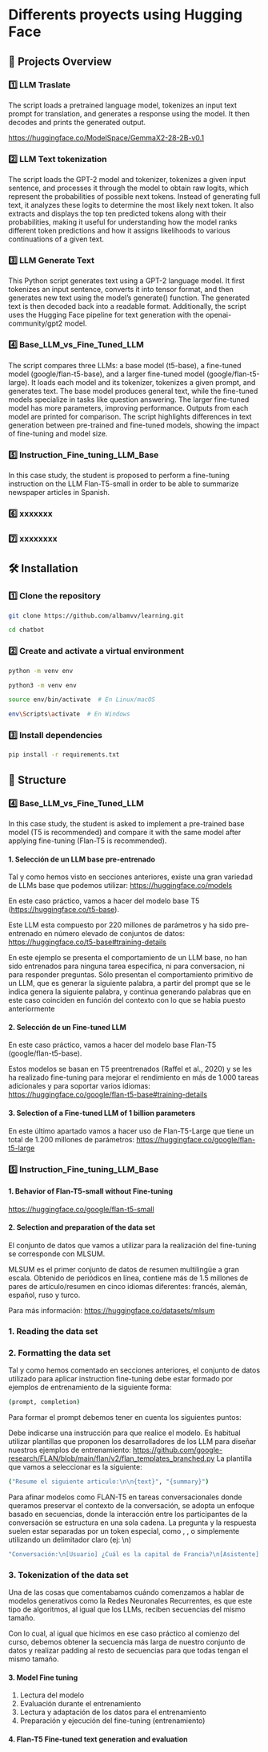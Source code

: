 # Differents proyects using Hugging Face

## 📌 Projects Overview  

### 1️⃣ LLM Traslate
The script loads a pretrained language model, tokenizes an input text prompt for translation, 
and generates a response using the model. It then decodes and prints the generated output.

https://huggingface.co/ModelSpace/GemmaX2-28-2B-v0.1

### 2️⃣ LLM Text tokenization
The script loads the GPT-2 model and tokenizer, tokenizes a given input sentence, and processes it through the model to obtain raw logits,
which represent the probabilities of possible next tokens. Instead of generating full text, it analyzes these logits to determine the most likely next token. 
It also extracts and displays the top ten predicted tokens along with their probabilities, 
making it useful for understanding how the model ranks different token predictions 
and how it assigns likelihoods to various continuations of a given text.

### 3️⃣ LLM Generate Text 
This Python script generates text using a GPT-2 language model. It first tokenizes an input sentence, converts it into tensor format, and then generates new text using the model’s generate() function. The generated text is then decoded back into a readable format. Additionally, the script uses the Hugging Face pipeline for text generation with the openai-community/gpt2 model.

### 4️⃣ Base_LLM_vs_Fine_Tuned_LLM   
The script compares three LLMs: a base model (t5-base), a fine-tuned model (google/flan-t5-base), and a larger fine-tuned model (google/flan-t5-large). It loads each model and its tokenizer, tokenizes a given prompt, and generates text. The base model produces general text, while the fine-tuned models specialize in tasks like question answering. The larger fine-tuned model has more parameters, improving performance. Outputs from each model are printed for comparison. The script highlights differences in text generation between pre-trained and fine-tuned models, showing the impact of fine-tuning and model size.
### 5️⃣ Instruction_Fine_tuning_LLM_Base
In this case study, the student is proposed to perform a fine-tuning instruction on the LLM Flan-T5-small in order to be able to summarize newspaper articles in Spanish.

### 6️⃣  xxxxxxx  
### 7️⃣   xxxxxxxx




## 🛠️ Installation  

### 1️⃣ Clone the repository  
```bash 
git clone https://github.com/albamvv/learning.git
```
```bash 
cd chatbot
```

### 2️⃣ Create and activate a virtual environment
```bash  
python -m venv env 
```
```bash
python3 -m venv env
```

```bash 
source env/bin/activate  # En Linux/macOS
```

```bash
env\Scripts\activate  # En Windows
```
### 3️⃣ Install dependencies 
```bash  
pip install -r requirements.txt 
```



## 📝 Structure

### 4️⃣ Base_LLM_vs_Fine_Tuned_LLM    
In this case study, the student is asked to implement a pre-trained base model (T5 is recommended) and compare it with the same model after applying fine-tuning (Flan-T5 is recommended).

#### 1. Selección de un LLM base pre-entrenado

Tal y como hemos visto en secciones anteriores, existe una gran variedad de LLMs base que podemos utilizar: https://huggingface.co/models

En este caso práctico, vamos a hacer del modelo base T5 (https://huggingface.co/t5-base).

Este LLM esta compuesto por 220 millones de parámetros y ha sido pre-entrenado en número elevado de conjuntos de datos: https://huggingface.co/t5-base#training-details

En este ejemplo se presenta el comportamiento de un LLM base, no han sido entrenados para ninguna tarea especifica, ni para conversacion, ni para responder preguntas. Sólo presentan el comportamiento primitivo de un LLM, que es generar la siguiente palabra, a partir del prompt que se le indica genera la siguiente palabra,
y continua generando palabras que en este caso coinciden en función del contexto con lo que se habia puesto anteriormente

#### 2. Selección de un Fine-tuned LLM

En este caso práctico, vamos a hacer del modelo base Flan-T5 (google/flan-t5-base).

Estos modelos se basan en T5 preentrenados (Raffel et al., 2020) y se les ha realizado fine-tuning para mejorar el rendimiento en más de 1.000 tareas adicionales y para soportar varios idiomas: https://huggingface.co/google/flan-t5-base#training-details

#### 3. Selection of a Fine-tuned LLM of 1 billion parameters

En este último apartado vamos a hacer uso de Flan-T5-Large que tiene un total de 1.200 millones de parámetros: https://huggingface.co/google/flan-t5-large

### 5️⃣ Instruction_Fine_tuning_LLM_Base

#### 1. Behavior of Flan-T5-small without Fine-tuning

https://huggingface.co/google/flan-t5-small

#### 2. Selection and preparation of the data set

El conjunto de datos que vamos a utilizar para la realización del fine-tuning se corresponde con MLSUM.

MLSUM es el primer conjunto de datos de resumen multilingüe a gran escala. Obtenido de periódicos en línea, contiene más de 1.5 millones de pares de artículo/resumen en cinco idiomas diferentes: francés, alemán, español, ruso y turco.

Para más información: https://huggingface.co/datasets/mlsum

### 1. Reading the data set
### 2. Formatting the data set

Tal y como hemos comentado en secciones anteriores, el conjunto de datos utilizado para aplicar instruction fine-tuning debe estar formado por ejemplos de entrenamiento de la siguiente forma:

```bash 
(prompt, completion)
```
Para formar el prompt debemos tener en cuenta los siguientes puntos:

Debe indicarse una instrucción para que realice el modelo. Es habitual utilizar plantillas que proponen los desarrolladores de los LLM para diseñar nuestros ejemplos de entrenamiento: https://github.com/google-research/FLAN/blob/main/flan/v2/flan_templates_branched.py
La plantilla que vamos a seleccionar es la siguiente:

```bash 
("Resume el siguiente articulo:\n\n{text}", "{summary}")
```
Para afinar modelos como FLAN-T5 en tareas conversacionales donde queramos preservar el contexto de la conversación, se adopta un enfoque basado en secuencias, donde la interacción entre los participantes de la conversación se estructura en una sola cadena. La pregunta y la respuesta suelen estar separadas por un token especial, como , , o simplemente utilizando un delimitador claro (ej: \n)
```bash 
"Conversación:\n[Usuario] ¿Cuál es la capital de Francia?\n[Asistente] La capital de Francia es París.\n[Usuario] ¿Y cuál es su río principal?\n
```
### 3. Tokenization of the data set

Una de las cosas que comentabamos cuándo comenzamos a hablar de modelos generativos como la Redes Neuronales Recurrentes, es que este tipo de algoritmos, al igual que los LLMs, reciben secuencias del mismo tamaño.

Con lo cual, al igual que hicimos en ese caso práctico al comienzo del curso, debemos obtener la secuencia más larga de nuestro conjunto de datos y realizar padding al resto de secuencias para que todas tengan el mismo tamaño.

#### 3. Model Fine tuning

1. Lectura del modelo
2. Evaluación durante el entrenamiento
3. Lectura y adaptación de los datos para el entrenamiento
4. Preparación y ejecución del fine-tuning (entrenamiento)

#### 4. Flan-T5 Fine-tuned text generation and evaluation
